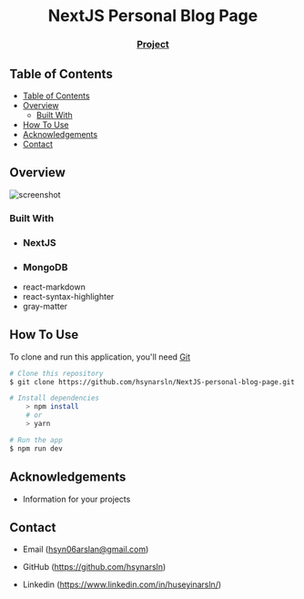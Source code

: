 <!-- Please update value in the {}  -->

<h1 align="center">NextJS Personal Blog Page</h1>

<div align="center">
  <h3>
    <a href="https://next-js-personal-blog-page.vercel.app/">
      Project
    </a>
  </h3>
</div>

<!-- TABLE OF CONTENTS -->

## Table of Contents

- [Table of Contents](#table-of-contents)
- [Overview](#overview)
  - [Built With](#built-with)
- [How To Use](#how-to-use)
- [Acknowledgements](#acknowledgements)
- [Contact](#contact)

<!-- OVERVIEW -->

## Overview

![screenshot](Animation1.gif)

### Built With

<!-- This section should list any major frameworks that you built your project using. Here are a few examples.-->

- ### NextJS
- ### MongoDB
- react-markdown
- react-syntax-highlighter
- gray-matter

## How To Use

<!-- This is an example, please update according to your application -->

To clone and run this application, you'll need [Git](https://git-scm.com)

```bash
# Clone this repository
$ git clone https://github.com/hsynarsln/NextJS-personal-blog-page.git

# Install dependencies
    > npm install
    # or
    > yarn

# Run the app
$ npm run dev
```

## Acknowledgements

- Information for your projects

## Contact

- Email (hsyn06arslan@gmail.com)

- GitHub (https://github.com/hsynarsln)

- Linkedin (https://www.linkedin.com/in/huseyinarsln/)
